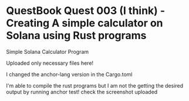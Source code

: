 # QuestBook Quest 003 (I think) - Creating A simple calculator on Solana using Rust programs

Simple Solana Calculator Program

Uploaded only necessary files here!

I changed the anchor-lang version in the Cargo.toml

I'm able to compile the rust programs but I am not the getting the desired output by running anchor test! check the screenshot uploaded
